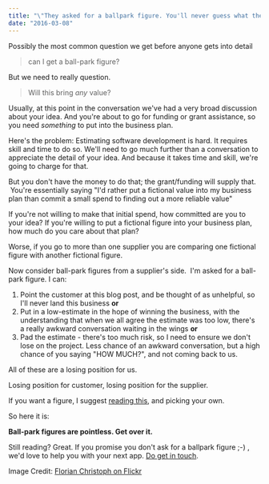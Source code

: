 ```yaml
---
title: "\"They asked for a ballpark figure. You'll never guess what they got!\""
date: "2016-03-08"
---
```


Possibly the most common question we get before anyone gets into detail

> can I get a ball-park figure?

But we need to really question.

> Will this bring _any_ value?

Usually, at this point in the conversation we've had a very broad discussion about your idea. And you're about to go for funding or grant assistance, so you need _something_ to put into the business plan.

Here's the problem: Estimating software development is hard. It requires skill and time to do so. We'll need to go much further than a conversation to appreciate the detail of your idea. And because it takes time and skill, we're going to charge for that.

But you don't have the money to do that; the grant/funding will supply that.  You're essentially saying "I'd rather put a fictional value into my business plan than commit a small spend to finding out a more reliable value"

If you're not willing to make that initial spend, how committed are you to your idea? If you're willing to put a fictional figure into your business plan, how much do you care about that plan?

Worse, if you go to more than one supplier you are comparing one fictional figure with another fictional figure.

Now consider ball-park figures from a supplier's side.  I'm asked for a ball-park figure. I can:

1. Point the customer at this blog post, and be thought of as unhelpful, so I'll never land this business **or**
2. Put in a low-estimate in the hope of winning the business, with the understanding that when we all agree the estimate was too low, there's a really awkward conversation waiting in the wings **or**
3. Pad the estimate - there's too much risk, so I need to ensure we don't lose on the project. Less chance of an awkward conversation, but a high chance of you saying "HOW MUCH?", and not coming back to us.

All of these are a losing position for us.

Losing position for customer, losing position for the supplier.

If you want a figure, I suggest [reading this](https://tapadoo.com/sanitise-your-app-idea/), and picking your own.

So here it is:

**Ball-park figures are pointless. Get over it.**

Still reading? Great. If you promise you don't ask for a ballpark figure ;-) , we'd love to help you with your next app. [Do get in touch](https://tapadoo.wpengine.com/contact).

Image Credit: [Florian Christoph on Flickr](https://www.flickr.com/photos/113417287@N08/)
